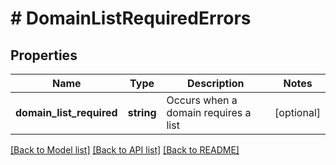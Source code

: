 # # DomainListRequiredErrors

## Properties

Name | Type | Description | Notes
------------ | ------------- | ------------- | -------------
**domain_list_required** | **string** | Occurs when a domain requires a list | [optional] 

[[Back to Model list]](../../README.md#documentation-for-models) [[Back to API list]](../../README.md#documentation-for-api-endpoints) [[Back to README]](../../README.md)


